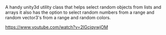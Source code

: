 A handy unity3d utility class that helps select random objects from lists and arrays it also has the option to select random numbers from a range and random vector3's from a range and random colors.

https://www.youtube.com/watch?v=2lGcjqywjOM
